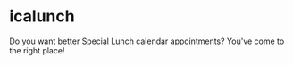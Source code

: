 # icalunch

Do you want better Special Lunch calendar appointments? You've come to the right place!
